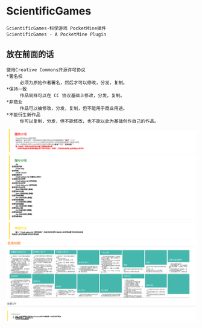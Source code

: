 # ScientificGames
    ScientificGames-科学游戏 PocketMine插件
    ScientificGames - A PocketMine Plugin
## 放在前面的话

    使用Creative Commons开源许可协议
    *署名权
         必须为原始作者署名，然后才可以修改，分发，复制。
    *保持一致
         作品同样可以在 CC 协议基础上修改，分发，复制。
    *非商业
         作品可以被修改，分发，复制，但不能用于商业用途。
    *不能衍生新作品
         你可以复制，分发，但不能修改，也不能以此为基础创作自己的作品。
         
![](./1.png)
![](./2.png)
![](./3.png)
